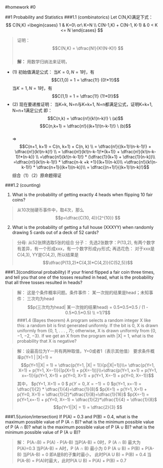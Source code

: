 #homework #0

##1 Probability and Statistics
###1.1 (combinatorics)
Let C(N,K)满足下式：
$$
C(N,K) =\begin{cases}
1 & K=0\ or\ K=N \\
C(N-1,K) + C(N-1, K-1) & 0 < K <= N
\end{cases}
$$
>证明：
$$C(N,K) = \dfrac{N!}{K!(N-K)!} $$                                                 
**解：**
用数学归纳法来证明，
-  (1) 初始值满足公式：
当$K=0, N=1$时，有
                  $$C(1,0) = 1 = \dfrac{1!} {0!*1!}$$
 当$K=1,N=1$时，有
                  $$C(1,1) = 1 =     \dfrac{1!} {1!*0!}$$
- (2) 现在要递推证明：
   当K=k, N=n与K=k+1, N=n都满足公式，证明K=k+1, N=n+1满足公式
  即：
    $$C(n,k) = \dfrac{n!}{k!(n-k)!} \     (a)$$
    $$C(n,k+1) = \dfrac{n!}{(k+1)!(n-k-1)!}  \ (b)$$  
   => 
   $$C(n+1, k+1) = C(n, k+1) + C(n, k) \\ 
      =  \dfrac{n!}{(k+1)!(n-k-1)!}  +  \dfrac{n!}{k!(n-k)!} \\
      = \dfrac{n!}{k!(n-k-1)!*(k+1)} + \dfrac{n!}{k!(n-k-1)!*(n-k)} \\
      =\dfrac{n!}{k!(n-k-1)!} * (\dfrac{1}{k+1} + \dfrac{1}{n-k})\\
      =\dfrac{n!}{k!(n-k-1)!} * \dfrac{n-k +k +1}{(k+1)(n-k)}\\
      =\dfrac{n!}{k!(n-k-1)!} * \dfrac{n+1}{(k+1)(n-k)}\\
      = \dfrac{(n+1)!}{(k+1)!(n-k)!}$$
综合（1）（2）原命题得证
      
###1.2 (counting)

1. What is the probability of getting exactly 4 heads when flipping 10 fair coins?

>从10次抛硬币事件中，取4次，那么$$p=\dfrac{C(10, 4)}{2^{10}} $$

2. What is the probability of getting a full house (XXXYY) when randomly drawing 5 cards out of a deck of 52 cards?
> 分母: 从52张牌选取5张的组合
>  分子： 先选2张数字：P(13,2), 有两个数字有差异，有一个形成xxx，有一个数字形成yy形式; 再选花色： 对于xxx是C(4,3), YY是C(4,2), 所以结果是
> $$\dfrac{P(13,2)*C(4,3)*C(4,2)}{C(52,5)}$$

###1.3(conditional probability)
If your friend flipped a fair coin three times, and tell you that one of the tosses resulted in head, what is the probability that all three tosses resulted in heads?
>解：
这是个条件概率问题。条件事件： 某一次抛的结果是head；未知事件： 三次均为head
$$p(三次均为head| 某一次抛的结果head) =  0.5*0.5*0.5 / (1 - 0.5*0.5*0.5) \\
=1/7$$
###1.4 (Bayes theorem)
A program selects a random integer X like this: a random bit is first generated uniformly. If the bit is 0, X is drawn uniformly from {0, 1, . . . , 7}; otherwise, X is drawn uniformly from {0, −1, −2, −3}. If we get an X from the program with |X| = 1, what is the probability that X is negative?

>解：设最高位为Y一共有两种取值，Y=0或者1（表示其他值）
要求条件概率p(Y=1 |  |X|=1) = 
$$p(Y=1||X| = 1) = \dfrac{p(Y=1, |X| = 1)}{p(|X|=1)}\\=
\dfrac{p(Y=1, X=1) + p(Y=1, X=-1)}{(p(X=1) + p(X=-1))}\\=\dfrac{p(Y=1, x=1) + p(Y=1, x=-1)}{p(Y=1, X=1) + p(Y=0, X=1)  + p(Y=1, X=-1) + p(Y=0, X=-1)}$$
其中，
$p(Y=1, X=1) = 0 $ 
$p(Y=0, X=-1) = 0$
$p(Y=1, x=-1) = \dfrac{1}{2} * \dfrac{1}{4}=\dfrac{1}{8}$
$p(X=1) = p(Y=1, X=1) + p(Y=0, X=1) = \dfrac{1}{2}*\dfrac{1}{8}=\dfrac{1}{16}$
$p(X=-1) = p(Y=1,x=-1) + p(Y=0, X=-1) = \dfrac{1}{2}*\dfrac{1}{4} = \dfrac{1}{8}$
$$p(Y=1||X| = 1) = \dfrac{2}{3}
$$
 

###1.5(union/intersection)
If P(A) = 0.3 and P(B) = 0.4,
what is the maximum possible value of P (A ∩ B)? 
what is the minimum possible value of P (A ∩ B)? 
what is the maximum possible value of P (A ∪ B)? 
what is the minimum possible value of P (A ∪ B)?
>解：
P(A∩B) =  P(A) - P(A-B)
当P(A-B) = 0时，P (A ∩ B) 最大为P(A)=0.3
当P(A-B) = A时，P (A ∩ B) 最小为 0
P (A ∪ B) = P(B)  + P(A-B) 
当P(A-B) = 0 即A是B的子集时最小， 此时P(A U B) = P(B) = 0.4 
当P(A-B) = P(A)时最大，此时P(A U B) = P(A) + P(B) = 0.7
